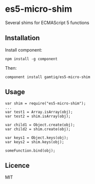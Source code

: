 # es5-micro-shim

Several shims for ECMAScript 5 functions

## Installation

Install component:

    npm install -g component

Then:

    component install gamtiq/es5-micro-shim

## Usage

    var shim = require("es5-micro-shim");
    ...
    var test1 = Array.isArray(obj);
    var test2 = shim.isArray(obj);
    
    var child1 = Object.create(obj);
    var child2 = shim.create(obj);
    
    var keys1 = Object.keys(obj);
    var keys2 = shim.keys(obj);
    
    someFunction.bind(obj);
    
## Licence

MIT
